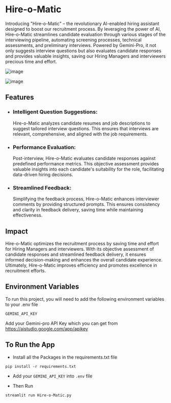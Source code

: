 # Hire-o-Matic

Introducing "Hire-o-Matic" – the revolutionary AI-enabled hiring assistant designed to boost our recruitment process. By leveraging the power of AI, Hire-o-Matic streamlines candidate evaluation through various stages of the interviewing pipeline, automating screening processes, technical assessments, and preliminary interviews. Powered by Gemini-Pro, it not only suggests interview questions but also evaluates candidate responses and provides valuable insights, saving our Hiring Managers and interviewers precious time and effort.

![image](https://github.com/NishantDongre/6Companies30Days/assets/72687993/ffa98697-1972-42fc-9cb0-0dd5c71f6874)

![image](https://github.com/NishantDongre/6Companies30Days/assets/72687993/3b55801f-91e4-41af-ae44-7d022d68795a)

## Features

- ### Intelligent Question Suggestions:

  Hire-o-Matic analyzes candidate resumes and job descriptions to suggest tailored interview questions. This ensures that interviews are relevant, comprehensive, and aligned with the job requirements.

- ### Performance Evaluation:

  Post-interview, Hire-o-Matic evaluates candidate responses against predefined performance metrics. This objective assessment provides valuable insights into each candidate's suitability for the role, facilitating data-driven hiring decisions.

- ### Streamlined Feedback:
  Simplifying the feedback process, Hire-o-Matic enhances interviewer comments by providing structured prompts. This ensures consistency and clarity in feedback delivery, saving time while maintaining effectiveness.

## Impact

Hire-o-Matic optimizes the recruitment process by saving time and effort for Hiring Managers and interviewers. With its objective assessment of candidate responses and streamlined feedback delivery, it ensures informed decision-making and enhances the overall candidate experience. Ultimately, Hire-o-Matic improves efficiency and promotes excellence in recruitment efforts.

## Environment Variables

To run this project, you will need to add the following environment variables to your .env file

`GEMINI_API_KEY`

Add your Gemini-pro API Key which you can get from https://aistudio.google.com/app/apikey

## To Run the App

- Install all the Packages in the requirements.txt file

```
pip install -r requirements.txt

```

- Add your `GEMINI_API_KEY` into `.env` file

- Then Run

```
streamlit run Hire-o-Matic.py
```
